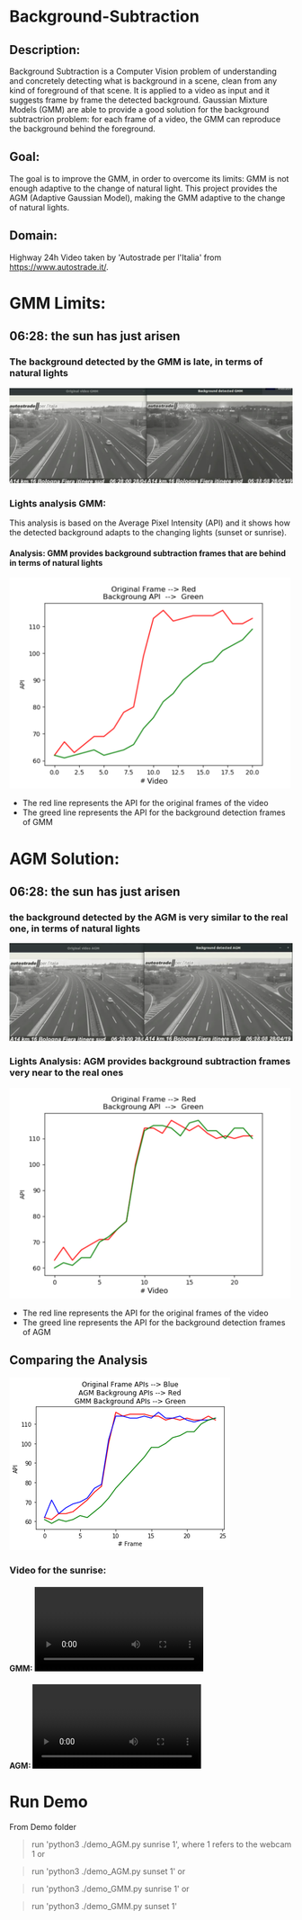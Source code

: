 # Background-Subtraction

## Description:
Background Subtraction is a Computer Vision problem of understanding and concretely detecting what is background in a scene, clean from any kind of foreground of that scene. It is applied to a video as input and it suggests frame by frame the detected background.
Gaussian Mixture Models (GMM) are able to provide a good solution for the background subtractrion problem: for each frame of a video, the GMM can reproduce the background behind the foreground.

## Goal:
The goal is to improve the GMM, in order to overcome its limits: GMM is not enough adaptive to the change of natural light. This project provides the AGM (Adaptive Gaussian Model), making the GMM adaptive to the change of natural lights.

## Domain:
Highway 24h Video taken by 'Autostrade per l'Italia' from https://www.autostrade.it/.

# GMM Limits:
## 06:28: the sun has just arisen
### The background detected by the GMM is late, in terms of natural lights
![GMM demo](https://github.com/daniele21/Background-Subtraction/blob/master/Results/GMM%20limits.png)

### Lights analysis GMM:
This analysis is based on the Average Pixel Intensity (API) and it shows how the detected background adapts to the changing lights (sunset or sunrise).

#### Analysis: GMM provides background subtraction frames that are behind in terms of natural lights 

<img src="https://github.com/daniele21/Background-Subtraction/blob/master/Results/GMM_results.png" width="500">

- The red line represents the API for the original frames of the video
- The greed line represents the API for the background detection frames of GMM



# AGM Solution:
## 06:28: the sun has just arisen
### the background detected by the AGM is very similar to the real one, in terms of natural lights
![AGM demo](https://github.com/daniele21/Background-Subtraction/blob/master/Results/AGM%20solution.png)

### Lights Analysis: AGM provides background subtraction frames very near to the real ones

<img src="https://github.com/daniele21/Background-Subtraction/blob/master/Results/AGM_results.png" width="500">

- The red line represents the API for the original frames of the video
- The greed line represents the API for the background detection frames of AGM

## Comparing the Analysis
![comparison](https://github.com/daniele21/Background-Subtraction/blob/master/Results/GMM%2CAGM_sunrise_trend.png)


### Video for the sunrise:
#### GMM: ![video GMM](https://github.com/daniele21/Background-Subtraction/blob/master/Results/GMM.flv)
#### AGM: ![video AGM](https://github.com/daniele21/Background-Subtraction/blob/master/Results/AGM.flv)

# Run Demo
From Demo folder 
>
   > run 'python3 ./demo_AGM.py sunrise 1', where 1 refers to the webcam 1   or
   
   > run 'python3 ./demo_AGM.py sunset 1'   or
   
   > run 'python3 ./demo_GMM.py sunrise 1'  or
   
   > run 'python3 ./demo_GMM.py sunset 1'
>
